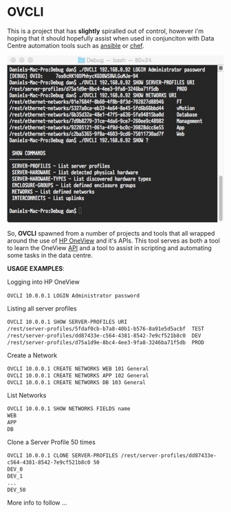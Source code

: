 # OVCLI
This is a project that has **slightly** spiralled out of control, however i'm hoping that it should hopefully assist when used in conjunciton with Data Centre automation tools such as [ansible](http://www.ansible.com) or [chef](https://www.chef.io). 

![a](https://raw.githubusercontent.com/thebsdbox/OVCLI/master/OVCLI.jpg "OVCLI example")

So, **OVCLI** spawned from a number of projects and tools that all wrapped around the use of [HP OneView](http://www.hp.com/go/oneview) and it's APIs. This tool serves as both a tool to learn the OneView [API](http://h17007.www1.hp.com/docs/enterprise/servers/oneview1.2/cic-api/en/api-docs/current/index.html) and a tool to assist in scripting and automating some tasks in the data centre. 

**USAGE** **EXAMPLES**:

Logging into HP OneView

`OVCLI 10.0.0.1 LOGIN Administrator password`

Listing all server profiles
```
OVCLI 10.0.0.1 SHOW SERVER-PROFILES URI
/rest/server-profiles/5fdaf0cb-b7a8-40b1-b576-8a91e5d5acbf  TEST
/rest/server-profiles/dd87433e-c564-4381-8542-7e9cf521b8c0  DEV
/rest/server-profiles/d75a1d9e-8bc4-4ee3-9fa8-3246ba71f5db  PROD
```
Create a Network

```
OVCLI 10.0.0.1 CREATE NETWORKS WEB 101 General
OVCLI 10.0.0.1 CREATE NETWORKS APP 102 General
OVCLI 10.0.0.1 CREATE NETWORKS DB 103 General
```

List Networks
```
OVCLI 10.0.0.1 SHOW NETWORKS FIELDS name
WEB
APP
DB
```

Clone a Server Profile 50 times
```
OVCLI 10.0.0.1 CLONE SERVER-PROFILES /rest/server-profiles/dd87433e-c564-4381-8542-7e9cf521b8c0 50
DEV_0
DEV_1
...
DEV_50
```

More info to follow
...